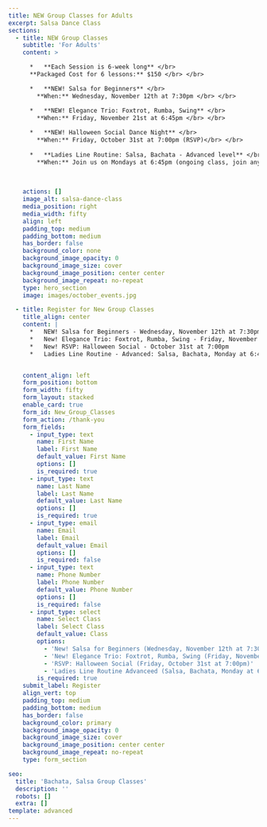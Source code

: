 ```yaml
---
title: NEW Group Classes for Adults
excerpt: Salsa Dance Class
sections:
  - title: NEW Group Classes
    subtitle: 'For Adults'
    content: >

      *   **Each Session is 6-week long** </br>
      **Packaged Cost for 6 lessons:** $150 </br> </br>

      *   **NEW! Salsa for Beginners** </br>
        **When:** Wednesday, November 12th at 7:30pm </br> </br>

      *   **NEW! Elegance Trio: Foxtrot, Rumba, Swing** </br>
        **When:** Friday, November 21st at 6:45pm </br> </br>
                                                            
      *   **NEW! Halloween Social Dance Night** </br>
        **When:** Friday, October 31st at 7:00pm (RSVP)</br> </br>
        
      *   **Ladies Line Routine: Salsa, Bachata - Advanced level** </br>
        **When:** Join us on Mondays at 6:45pm (ongoing class, join any time) </br> </br>
         
    
   
    actions: []
    image_alt: salsa-dance-class
    media_position: right
    media_width: fifty
    align: left
    padding_top: medium
    padding_bottom: medium
    has_border: false
    background_color: none
    background_image_opacity: 0
    background_image_size: cover
    background_image_position: center center
    background_image_repeat: no-repeat
    type: hero_section
    image: images/october_events.jpg

  - title: Register for New Group Classes
    title_align: center
    content: |
      *   NEW! Salsa for Beginners - Wednesday, November 12th at 7:30pm
      *   New! Elegance Trio: Foxtrot, Rumba, Swing - Friday, November 21st at 6:45pm
      *   New! RSVP: Halloween Social - October 31st at 7:00pm
      *   Ladies Line Routine - Advanced: Salsa, Bachata, Monday at 6:45pm


    content_align: left
    form_position: bottom
    form_width: fifty
    form_layout: stacked
    enable_card: true
    form_id: New_Group_Classes
    form_action: /thank-you
    form_fields:
      - input_type: text
        name: First Name
        label: First Name
        default_value: First Name
        options: []
        is_required: true
      - input_type: text
        name: Last Name
        label: Last Name
        default_value: Last Name
        options: []
        is_required: true
      - input_type: email
        name: Email
        label: Email
        default_value: Email
        options: []
        is_required: false
      - input_type: text
        name: Phone Number
        label: Phone Number
        default_value: Phone Number
        options: []
        is_required: false
      - input_type: select
        name: Select Class
        label: Select Class
        default_value: Class
        options:
          - 'New! Salsa for Beginners (Wednesday, November 12th at 7:30pm)'
          - 'New! Elegance Trio: Foxtrot, Rumba, Swing (Friday, November 21st at 6:45pm)'
          - 'RSVP: Halloween Social (Friday, October 31st at 7:00pm)'
          - 'Ladies Line Routine Advanceed (Salsa, Bachata, Monday at 6:45pm)'
        is_required: true
    submit_label: Register
    align_vert: top
    padding_top: medium
    padding_bottom: medium
    has_border: false
    background_color: primary
    background_image_opacity: 0
    background_image_size: cover
    background_image_position: center center
    background_image_repeat: no-repeat
    type: form_section

seo:
  title: 'Bachata, Salsa Group Classes'
  description: ''
  robots: []
  extra: []
template: advanced
---
```

